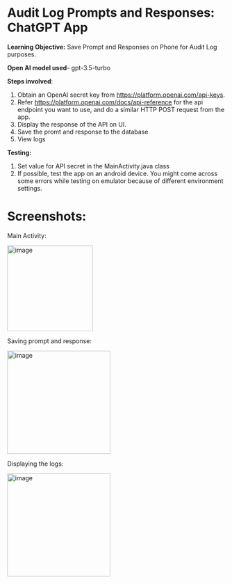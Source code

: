 # Audit Log Prompts and Responses: ChatGPT App

**Learning Objective:** Save Prompt and Responses on Phone for Audit Log purposes.

**Open AI model used**- gpt-3.5-turbo

**Steps involved**:
1. Obtain an OpenAI secret key from https://platform.openai.com/api-keys.
2. Refer https://platform.openai.com/docs/api-reference for the api endpoint you want to use, and do a similar  HTTP POST request from the app.
3. Display the response of the API on UI.
4. Save the promt and response to the database
5. View logs

**Testing:**

1. Set value for API secret in the MainActivity.java class
2. If possible, test the app on an android device. You might come across some errors while testing on emulator because of different environment settings.

# Screenshots:
Main Activity:

<img width="197" alt="image" src="">

Saving prompt and response:

<img width="237" alt="image" src="">

Displaying the logs:

<img width="237" alt="image" src="">



